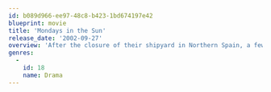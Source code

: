 ```yaml
---
id: b089d966-ee97-48c8-b423-1bd674197e42
blueprint: movie
title: 'Mondays in the Sun'
release_date: '2002-09-27'
overview: 'After the closure of their shipyard in Northern Spain, a few former workers: Santa, José, Lino, Amador, Sergei and Reina keep in touch. They meet mainly at a bar owned by their former colleague Rico. Santa is the most superficially confident and the unofficial leader of the group. A court case hangs over him relating to a shipyard lamp he smashed during protest against the closure. José is bitter that his wife, Ana, is employed when he is not. The gap between them is widening and he is fearful that she will leave him for a co-worker. Despite arthritic legs, Ana endures night shifts at a fish factory and thinks her looks are now lost. Not everyone seems to agree including her boss. Lino, an aging family man doggedly pursuing positions beyond his qualifications. The oldest member of the group, Amador, has degenerated into alcoholism after being abandoned by his wife; maintaining an increasingly transparent pretense that his wife will soon return from holiday.'
genres:
  -
    id: 18
    name: Drama
---
```

